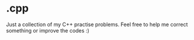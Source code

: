 # .cpp
Just a collection of my C++ practise problems.
Feel free to help me correct something or improve the codes :)

